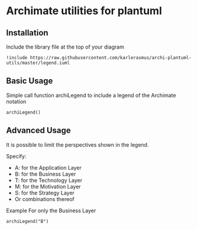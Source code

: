 # Archimate utilities for plantuml

## Installation

Include the library file at the top of your diagram

```
!include https://raw.githubusercontent.com/karlerasmus/archi-plantuml-utils/master/legend.iuml
```

## Basic Usage

Simple call function archiLegend to include a legend of the Archimate notation

```
archiLegend()
```

## Advanced Usage

It is possible to limit the perspectives shown in the legend.

Specify:
+ A: for the Application Layer
+ B: for the Business Layer
+ T: for the Technology Layer
+ M: for the Motivation Layer
+ S: for the Strategy Layer
+ Or combinations thereof

Example
For only the Business Layer

```
archiLegend("B")
```
